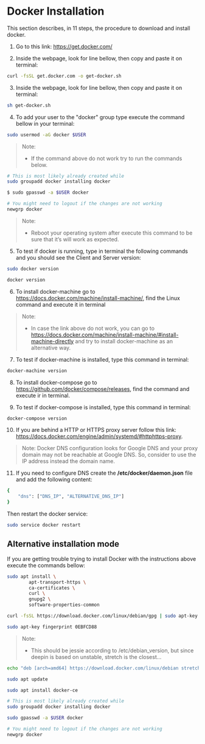 # Docker Installation

This section describes, in 11 steps, the procedure to download and install docker.

1. Go to this link: <https://get.docker.com/>

2. Inside the webpage, look for line bellow, then copy and paste it on terminal:

```bash
curl -fsSL get.docker.com -o get-docker.sh
```

3. Inside the webpage, look for line bellow, then copy and paste it on terminal:

```bash
sh get-docker.sh
```

4. To add your user to the "docker" group type execute the command bellow in your terminal:

```bash
sudo usermod -aG docker $USER
```

> Note:
> * If the command above do not work try to run the commands below.

```bash
# This is most likely already created while
sudo groupadd docker installing docker

$ sudo gpasswd -a $USER docker

# You might need to logout if the changes are not working
newgrp docker
```

> Note:
> * Reboot your operating system after execute this command to be sure that it’s will work as expected.

5. To test if docker is running, type in terminal the following commands and you should see the Client and Server version:

```bash
sudo docker version

docker version
```

6. To install docker-machine go to <https://docs.docker.com/machine/install-machine/>, find the Linux command and execute it in terminal

> Note:
> * In case the link above do not work, you can go to <https://docs.docker.com/machine/install-machine/#install-machine-directly> and try to install docker-machine as an alternative way.

7. To test if docker-machine is installed, type this command in terminal:

```bash
docker-machine version
```

8. To install docker-compose go to <https://github.com/docker/compose/releases>, find the command and execute ir in terminal.

9. To test if docker-compose is installed, type this command in terminal:

```bash
docker-compose version
```

10. If you are behind a HTTP or HTTPS proxy server follow this link: <https://docs.docker.com/engine/admin/systemd/#httphttps-proxy>.

> Note: Docker DNS configuration looks for Google DNS and your proxy domain may not be reachable at Google DNS. So, consider to use the IP address instead the domain name.

11. If you need to configure DNS create the **/etc/docker/daemon.json** file and add the following content:

```bash
{
    "dns": ["DNS_IP", "ALTERNATIVE_DNS_IP"]
}
```

Then restart the docker service:

```bash
sudo service docker restart
```

## Alternative installation mode

If you are getting trouble trying to install Docker with the instructions above execute the commands bellow:

```bash
sudo apt install \
        apt-transport-https \
        ca-certificates \
        curl \
        gnupg2 \
        software-properties-common

curl -fsSL https://download.docker.com/linux/debian/gpg | sudo apt-key add -

sudo apt-key fingerprint 0EBFCD88
```

> Note:
>* This should be jessie according to /etc/debian_version, but since deepin is based on unstable, stretch is the closest...

```bash
echo "deb [arch=amd64] https://download.docker.com/linux/debian stretch stable" | sudo tee /etc/apt/sources.list.d/docker.list

sudo apt update

sudo apt install docker-ce

# This is most likely already created while
sudo groupadd docker installing docker

sudo gpasswd -a $USER docker

# You might need to logout if the changes are not working
newgrp docker
```
